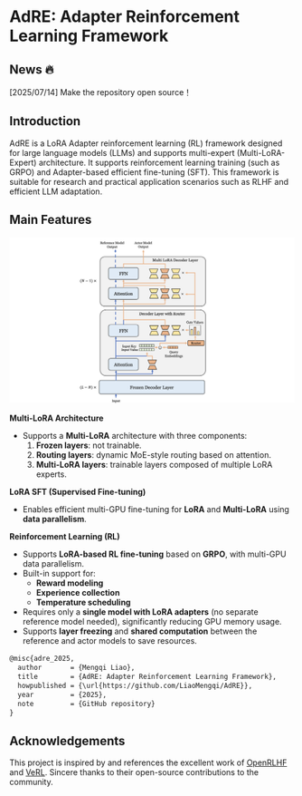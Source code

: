 # AdRE: Adapter Reinforcement Learning Framework

## News 🔥
[2025/07/14] Make the repository open source！
## Introduction

AdRE is a LoRA Adapter reinforcement learning (RL) framework designed for large language models (LLMs) and supports multi-expert (Multi-LoRA-Expert) architecture. It supports reinforcement learning training (such as GRPO) and Adapter-based efficient fine-tuning (SFT). This framework is suitable for research and practical application scenarios such as RLHF and efficient LLM adaptation.




## Main Features

![AdRE arch](./fig/adre.png)


 **Multi-LoRA Architecture**

- Supports a **Multi-LoRA** architecture with three components:
    1. **Frozen layers**: not trainable.
    2. **Routing layers**: dynamic MoE-style routing based on attention.
    3. **Multi-LoRA layers**: trainable layers composed of multiple LoRA experts.



**LoRA SFT (Supervised Fine-tuning)**

- Enables efficient multi-GPU fine-tuning for **LoRA** and **Multi-LoRA** using **data parallelism**.



**Reinforcement Learning (RL)**

- Supports **LoRA-based RL fine-tuning** based on **GRPO**, with multi-GPU data parallelism.
- Built-in support for:
    - **Reward modeling**
    - **Experience collection**
    - **Temperature scheduling**
- Requires only a **single model with LoRA adapters** (no separate reference model needed), significantly reducing GPU memory usage.
- Supports **layer freezing** and **shared computation** between the reference and actor models to save resources.




```
@misc{adre_2025,
  author       = {Mengqi Liao},
  title        = {AdRE: Adapter Reinforcement Learning Framework},
  howpublished = {\url{https://github.com/LiaoMengqi/AdRE}},
  year         = {2025},
  note         = {GitHub repository}
}
```



## Acknowledgements

This project is inspired by and references the excellent work of [OpenRLHF](https://github.com/OpenRLHF/OpenRLHF) and [VeRL](https://github.com/PKU-Alignment/VeRA). Sincere thanks to their open-source contributions to the community.